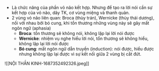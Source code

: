 - Là chức năng của phần vỏ não kết hợp. Nhưng để tạo ra lời nói cần sự kết hợp của vỏ não, dây TK, cơ vùng miệng và thanh quản.
- 2 vùng vỏ não liên quan: Broca (thùy trán), Wernicke (thùy thái dương), nối với nhau bởi bó cung, khi tổn thương những vùng này sẽ gây mất ngôn ngữ (aphasia)
	- **Broca**: tổn thương sẽ không nói, không lặp lại lời nói được
	- **Wernicke**: nhiệm vụ nghe hiểu lời nói, tổn thương sẽ không hiểu, không lặp lại lời nói được
	- **Bó cung**: mất ngôn ngữ dẫn truyền (induction): nói được, hiểu được nhưng không lặp lại được vì sự kết nối giữa 2 vùng bị cắt đứt.

![[NỘI THẦN KINH-1687352492326.jpeg]]